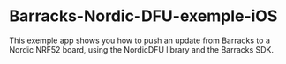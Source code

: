 # Barracks-Nordic-DFU-exemple-iOS
This exemple app shows you how to push an update from Barracks to a Nordic NRF52 board, using the NordicDFU library and the Barracks SDK.
